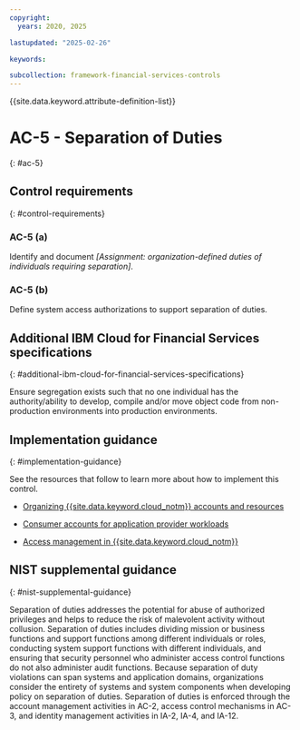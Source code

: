 ```yaml
---
copyright:
  years: 2020, 2025

lastupdated: "2025-02-26"

keywords:

subcollection: framework-financial-services-controls
---
```


{{site.data.keyword.attribute-definition-list}}

# AC-5 - Separation of Duties
{: #ac-5}

## Control requirements
{: #control-requirements}



### AC-5 (a)


Identify and document _[Assignment: organization-defined duties of individuals requiring separation]_.


### AC-5 (b)


Define system access authorizations to support separation of duties.






## Additional IBM Cloud for Financial Services specifications
{: #additional-ibm-cloud-for-financial-services-specifications}

Ensure segregation exists such that no one individual has the authority/ability to develop, compile and/or move object code from non-production environments into production environments.




## Implementation guidance
{: #implementation-guidance}

See the resources that follow to learn more about how to implement this control.


- [Organizing {{site.data.keyword.cloud_notm}} accounts and resources](/docs/framework-financial-services?topic=framework-financial-services-shared-account-organization)


- [Consumer accounts for application provider workloads](/docs/framework-financial-services?topic=framework-financial-services-shared-account-consumer)


- [Access management in {{site.data.keyword.cloud_notm}}](/docs/framework-financial-services?topic=framework-financial-services-shared-account-access-management)






## NIST supplemental guidance
{: #nist-supplemental-guidance}

Separation of duties addresses the potential for abuse of authorized privileges and helps to reduce the risk of malevolent activity without collusion. Separation of duties includes dividing mission or business functions and support functions among different individuals or roles, conducting system support functions with different individuals, and ensuring that security personnel who administer access control functions do not also administer audit functions. Because separation of duty violations can span systems and application domains, organizations consider the entirety of systems and system components when developing policy on separation of duties. Separation of duties is enforced through the account management activities in AC-2, access control mechanisms in AC-3, and identity management activities in IA-2, IA-4, and IA-12.
